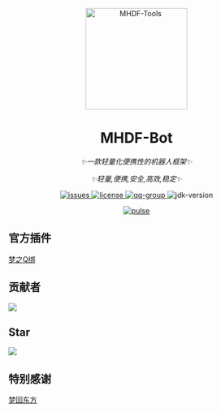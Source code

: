 <p align="center">
   <img src="https://pic.imgdb.cn/item/665c036bd9c307b7e9170568.png" width="200" height="200" alt="MHDF-Tools">
</p>

<div align="center">

# MHDF-Bot

_✨一款轻量化便携性的机器人框架✨_

_✨轻量,便携,安全,高效,稳定✨_
</div>

<p align="center">
    <a href="https://github.com/Love-MHDF/MHDF-Bot/issues">
        <img src="https://img.shields.io/github/issues/Love-MHDF/MHDF-Bot?style=flat-square" alt="issues">
    </a>
    <a href="https://github.com/Love-MHDF/MHDF-Bot/blob/main/LICENSE">
        <img src="https://img.shields.io/github/license/Love-MHDF/MHDF-Bot?style=flat-square" alt="license">
    </a>
    <a href="https://qm.qq.com/cgi-bin/qm/qr?k=T047YB6lHNMMcMuVlK_hGBcT5HNESxMA&jump_from=webapi&authKey=0/IFGIO6xLjjHB2YKF7laLxkKWbtWbDhb1lt//m7GgbElJSWdRZ8RjbWzSsufkO6">
        <img src="https://img.shields.io/badge/QQ群-129139830-brightgreen?style=flat-square" alt="qq-group">
    </a>
    <img src="https://img.shields.io/badge/JDK-17+-brightgreen?style=flat-square" alt="jdk-version">
</p>

<div align="center">
    <a href="https://github.com/Love-MHDF/MHDF-Bot/pulse">
        <img src="https://repobeats.axiom.co/api/embed/3f95c6a2c3be7b29d95016a78315ffb542c0c5dd.svg" alt="pulse">
    </a>
</div>

## 官方插件

<div>
    <a href="https://github.com/Love-MHDF/MHDFBot-BindQQ">梦之Q绑</a>
</div>

## 贡献者

[![](https://stg.contrib.rocks/image?repo=Love-MHDF/MHDF-Bot)](https://stg.contrib.rocks/image?repo=Love-MHDF/MHDF-Bot)

## Star

[![](https://starchart.cc/Love-MHDF/MHDF-Bot.svg?variant=adaptive)](https://starchart.cc/Love-MHDF/MHDF-Bot)

## 特别感谢

<div>
    <a href="https://www.mhdf.love/">梦回东方</a>
</div>
